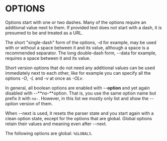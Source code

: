 <!-- Copyright (C) Daniel Stenberg, <daniel@haxx.se>, et al. -->
<!-- SPDX-License-Identifier: curl -->
# OPTIONS
Options start with one or two dashes. Many of the options require an
additional value next to them. If provided text does not start with a dash, it
is presumed to be and treated as a URL.

The short "single-dash" form of the options, -d for example, may be used with
or without a space between it and its value, although a space is a recommended
separator. The long double-dash form, --data for example, requires a space
between it and its value.

Short version options that do not need any additional values can be used
immediately next to each other, like for example you can specify all the
options *-O*, *-L* and *-v* at once as *-OLv*.

In general, all boolean options are enabled with --**option** and yet again
disabled with --**no-**option. That is, you use the same option name but
prefix it with `no-`. However, in this list we mostly only list and show the
*--option* version of them.

When --next is used, it resets the parser state and you start again with a
clean option state, except for the options that are global. Global options
retain their values and meaning even after --next.

The following options are global: `%GLOBALS`.
